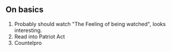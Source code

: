 ## On basics

1. Probably should watch "The Feeling of being watched", looks interesting. 
2. Read into Patriot Act
3. Countelpro 
